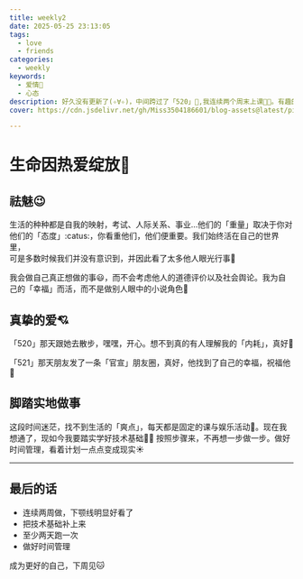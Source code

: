 ```yaml
---
title: weekly2
date: 2025-05-25 23:13:05
tags:
  - love
  - friends
categories:
  - weekly
keywords:
  - 爱情💓
  - 心态
description: 好久没有更新了(✧∀✧)，中间跨过了「520」💓,我连续两个周末上课😮‍💨。有趣的故事好多，听我慢慢说...
cover: https://cdn.jsdelivr.net/gh/Miss3504186601/blog-assets@latest/pictures/53475ce0271fb4fd3e08be43704f9acb.jpg

---
```


# 生命因热爱绽放:tulip:

## 祛魅:wink:

生活的种种都是自我的映射，考试、人际关系、事业...他们的「重量」取决于你对他们的「态度」:catus:，你看重他们，他们便重要。我们始终活在自己的世界里，\
可是多数时候我们并没有意识到，并因此看了太多他人眼光行事:triumph:

我会做自己真正想做的事:smiley:，而不会考虑他人的道德评价以及社会舆论。我为自己的「幸福」而活，而不是做别人眼中的小说角色:dash:

## 真挚的爱:cupid:

「520」那天跟她去散步，嘿嘿，开心。想不到真的有人理解我的「内耗」，真好:heartbeat:

「521」那天朋友发了一条「官宣」朋友圈，真好，他找到了自己的幸福，祝福他:revolving_hearts:

## 脚踏实地做事

这段时间迷茫，找不到生活的「爽点」，每天都是固定的课与娱乐活动:shit:。现在我想通了，现如今我要踏实学好技术基础:ok_woman:
按照步骤来，不再想一步做一步。做好时间管理，看着计划一点点变成现实:sunny:

---

## 最后的话

- 连续两周做，下颚线明显好看了
- 把技术基础补上来
- 至少两天跑一次
- 做好时间管理

成为更好的自己，下周见:cat: